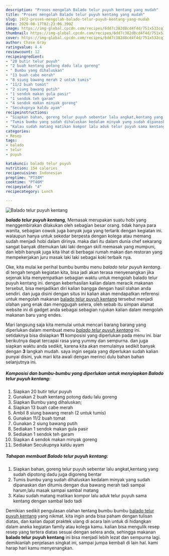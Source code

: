 ```yaml
---
description: "Proses mengolah Balado telur puyuh kentang yang mudah"
title: "Proses mengolah Balado telur puyuh kentang yang mudah"
slug: 1972-proses-mengolah-balado-telur-puyuh-kentang-yang-mudah
date: 2020-08-17T02:23:06.390Z
image: https://img-global.cpcdn.com/recipes/6dd7c382d8cd4f4d/751x532cq70/balado-telur-puyuh-kentang-foto-resep-utama.jpg
thumbnail: https://img-global.cpcdn.com/recipes/6dd7c382d8cd4f4d/751x532cq70/balado-telur-puyuh-kentang-foto-resep-utama.jpg
cover: https://img-global.cpcdn.com/recipes/6dd7c382d8cd4f4d/751x532cq70/balado-telur-puyuh-kentang-foto-resep-utama.jpg
author: Chase Gray
ratingvalue: 4.4
reviewcount: 12
recipeingredient:
- "20 butir telur puyuh"
- "2 buah kentang potong dadu lalu goreng"
- " Bumbu yang dihaluskan"
- "13 buah cabe merah"
- "8 siung bawang merah 2 untuk tumis"
- "11/2 buah tomat"
- "2 siung bawang putih"
- "1 sendok makan gula pasir"
- "1 sendok teh garam"
- "4 sendok makan minyak goreng"
- "Secukupnya kaldu ayam"
recipeinstructions:
- "Siapkan bahan, goreng telur puyuh sebentar lalu angkat,kentang yang sudah dipotong dadu juga digoreng bentar"
- "Tumis bumbu yang sudah dihaluskan kedalam minyak yang sudah dipanaskan dan ditumis dengan dua bawang merah tadi sampai harum,lalu masak sampai sambal matang"
- "Kalau sudah matang matikan kompor lalu aduk telur puyuh sama kentang dengan sambal lado tadi"
categories:
- Resep
tags:
- balado
- telur
- puyuh

katakunci: balado telur puyuh 
nutrition: 154 calories
recipecuisine: Indonesian
preptime: "PT34M"
cooktime: "PT46M"
recipeyield: "4"
recipecategory: Lunch

---
```



![Balado telur puyuh kentang](https://img-global.cpcdn.com/recipes/6dd7c382d8cd4f4d/751x532cq70/balado-telur-puyuh-kentang-foto-resep-utama.jpg)

<b><i>balado telur puyuh kentang</i></b>, Memasak merupakan suatu hobi yang menggembirakan dilakukan oleh sebagian besar orang. tidak hanya para wanita, sebagian cowok juga banyak juga yang tertarik dengan kegiatan ini. walaupun hanya untuk sekedar berpesta dengan kolega atau memang sudah menjadi hobi dalam dirinya. maka dari itu dalam dunia chef sekarang sangat banyak ditemukan laki laki dengan skill memasak yang mumpuni, dan lebih banyak juga kita lihat di berbagai rumah makan dan restoran yang mempekerjakan juru masak laki laki sebagai koki terbaik nya.

Oke, kita mulai ke perihal bumbu bumbu menu <i>balado telur puyuh kentang</i>. di tengah tengah kegiatan kita, bisa jadi akan terasa menyenangkan jika sejenak kita menyempatkan sebagian waktu untuk mengolah balado telur puyuh kentang ini. dengan keberhasilan kalian dalam meracik makanan tersebut, bisa menjadikan diri kalian bangga dengan hasil olahan anda sendiri. dan juga disini dengan situs ini kalian akan mendapatkan referensi untuk mengolah makanan <u>balado telur puyuh kentang</u> tersebut menjadi olahan yang enak dan menggugah selera, oleh sebab itu simpan alamat website ini di gadget anda sebagai sebagian rujukan kalian dalam mengolah makanan baru yang endes.




Mari langsung saja kita memulai untuk mencari barang barang yang diperlukan dalam membuat menu <u><i>balado telur puyuh kentang</i></u> ini. setidaknya bisa disiapkan <b>11</b> komposisi yang diperlukan pada menu ini. biar berikutnya dapat tercapai rasa yang yummy dan sempurna. dan juga siapkan waktu anda sedikit, karena kita akan memulainya sedikit banyak dengan <b>3</b> langkah mudah. saya ingin segala yang diperlukan sudah kalian punyai disini, yuk mari kita awali dengan merinci dulu bahan bahan selanjutnya ini.

<!--inarticleads1-->

##### Komposisi dan bumbu-bumbu yang diperlukan untuk menyiapkan Balado telur puyuh kentang:

1. Siapkan 20 butir telur puyuh
1. Gunakan 2 buah kentang potong dadu lalu goreng
1. Siapkan  Bumbu yang dihaluskan;
1. Siapkan 13 buah cabe merah
1. Ambil 8 siung bawang merah (2 untuk tumis)
1. Gunakan 11/2 buah tomat
1. Gunakan 2 siung bawang putih
1. Sediakan 1 sendok makan gula pasir
1. Sediakan 1 sendok teh garam
1. Siapkan 4 sendok makan minyak goreng
1. Sediakan Secukupnya kaldu ayam




<!--inarticleads2-->

##### Tahapan membuat Balado telur puyuh kentang:

1. Siapkan bahan, goreng telur puyuh sebentar lalu angkat,kentang yang sudah dipotong dadu juga digoreng bentar
1. Tumis bumbu yang sudah dihaluskan kedalam minyak yang sudah dipanaskan dan ditumis dengan dua bawang merah tadi sampai harum,lalu masak sampai sambal matang
1. Kalau sudah matang matikan kompor lalu aduk telur puyuh sama kentang dengan sambal lado tadi




Demikian sedikit pengulasan olahan tentang bumbu bumbu <u>balado telur puyuh kentang</u> yang nikmat. kita ingin anda bisa paham dengan tulisan diatas, dan kalian dapat praktek ulang di acara lain untuk di hidangkan dalam aneka kegiatan family atau kolega kamu. kalian bisa mengulik resep resep yang tertera diatas sesuai dengan selera anda, sehingga makanan <b>balado telur puyuh kentang</b> ini bisa menjadi lebih lezat dan sempurna lagi. demikianlah penjelasan singkat ini, sampai jumpa kembali di lain hal. kami harap hari kamu menyenangkan.
